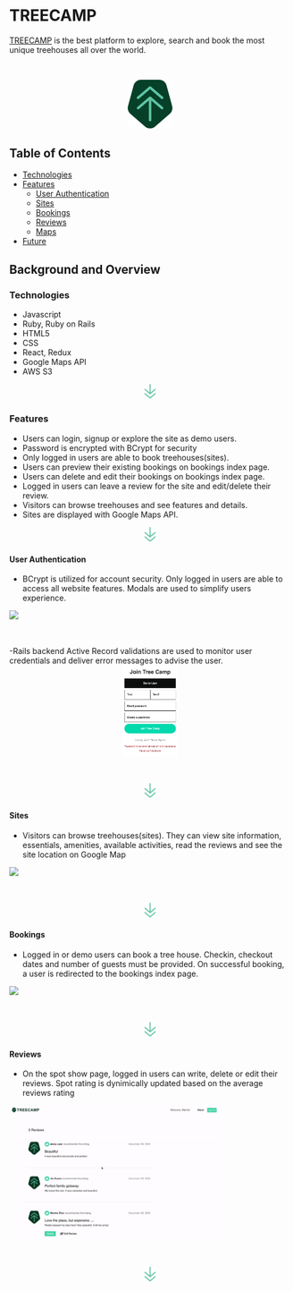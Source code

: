 # TREECAMP
[TREECAMP](https://tree-camp.herokuapp.com/#/ "TeeCamp Homepage") is the best platform to explore, search and book the most unique treehouses all over the world. 

<p>&nbsp;</p>
<div align="center">
  <a href="https://tree-camp.herokuapp.com/#/"><img width="80px" src="app/assets/images/tree_camp_logo.png"></a>
</div>

## Table of Contents 

- [Technologies](#technologies)
- [Features](#features)
  * [User Authentication](#user-authentication)
  * [Sites](#Sites)
  * [Bookings](#bookings)
  * [Reviews](#reviews)
  * [Maps](#maps)
- [Future](#future)

## Background and Overview
### Technologies
- Javascript
- Ruby, Ruby on Rails
- HTML5
- CSS
- React, Redux
- Google Maps API
- AWS S3

<div align="center">
  <a href="https://tree-camp.herokuapp.com/#/"><img width="20px" src="app/assets/images/arrow_down.png"></a>
</div>

### Features
- Users can login, signup or explore the site as demo users.
- Password is encrypted with BCrypt for security 
- Only logged in users are able to book treehouses(sites). 
- Users can preview their existing bookings on bookings index page.
- Users can delete and edit their bookings on bookings index page.
- Logged in users can leave a review for the site and edit/delete their review.
- Visitors can browse treehouses and see features and details.
- Sites are displayed with Google Maps API.

<div align="center">
  <a href="https://tree-camp.herokuapp.com/#/"><img width="20px" src="app/assets/images/arrow_down.png"></a>
</div>

#### User Authentication
- BCrypt is utilized for account security. Only logged in users are able to access all website features. Modals are used to simplify users experience.
<div>
  <img width="75%" src="readme/user_auth.gif">
</div>
<p>&nbsp;</p>
-Rails backend Active Record validations are used to monitor user credentials and deliver error messages to advise the user.
<div align="center">
  <img width="20%" src="readme/user_auth_img.png">
</div>
<p>&nbsp;</p>
<div align="center">
  <a href="https://tree-camp.herokuapp.com/#/"><img width="20px" src="app/assets/images/arrow_down.png"></a>
</div>

#### Sites
- Visitors can browse treehouses(sites). They can view site information, essentials, amenities, available activities, read the reviews and see the site location on Google Map
<div >
  <img width="75%" src="readme/site.gif">
</div>
<p>&nbsp;</p>
<div align="center">
  <a href="https://tree-camp.herokuapp.com/#/"><img width="20px" src="app/assets/images/arrow_down.png"></a>
</div>

#### Bookings
- Logged in or demo users can book a tree house. Checkin, checkout dates and number of guests must be provided. On successful booking, a user is redirected to the bookings index page.
<div>
  <img width="75%" src="readme/booking2.gif">
</div>
<p>&nbsp;</p>
<div align="center">
  <a href="https://tree-camp.herokuapp.com/#/"><img width="20px" src="app/assets/images/arrow_down.png"></a>
</div>

#### Reviews
- On the spot show page, logged in users can write, delete or edit their reviews. Spot rating is dynimically updated based on the average reviews rating
<div>
  <img width="75%" src="readme/reviews.gif">
</div>
<p>&nbsp;</p>
<div align="center">
  <a href="https://tree-camp.herokuapp.com/#/"><img width="20px" src="app/assets/images/arrow_down.png"></a>
</div>

